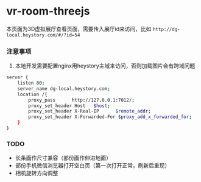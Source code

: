 # vr-room-threejs

本页面为3D虚拟展厅查看页面，需要传入展厅id来访问，比如 `http://dg-local.heystory.com/#/?id=54`

### 注意事项

1. 本地开发需要配置nginx用heystory主域来访问，否则加载图片会有跨域问题

```bash
server {
    listen 80;
    server_name dg-local.heystory.com;
    location /{
        proxy_pass      http://127.0.0.1:7012/;
        proxy_set_header Host   $host;
        proxy_set_header X-Real-IP      $remote_addr;
        proxy_set_header X-Forwarded-For $proxy_add_x_forwarded_for;
    }
}
```

### TODO

* 长条画作尺寸兼容（部份画作伸进地面）
* 部份手机微信浏览器打开空白页（第一次打开正常，刷新后重现）
* 相机旋转方向调整